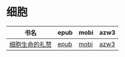 # 细胞

| 书名 | epub | mobi | azw3 |
| --- | --- | --- | --- |
| [细胞生命的礼赞](http://ct.dalanmei.com/f/31084289-570312645-570815) | [epub](http://ct.dalanmei.com/f/31084289-570312645-570815) | [mobi](http://ct.dalanmei.com/f/31084289-570169783-8c41e3) | [azw3](http://ct.dalanmei.com/f/31084289-570378095-247352) |
